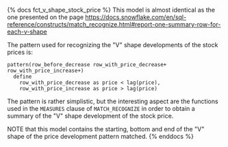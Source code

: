 {% docs fct_v_shape_stock_price %}
This model is almost identical as the one presented on the page
https://docs.snowflake.com/en/sql-reference/constructs/match_recognize.html#report-one-summary-row-for-each-v-shape

The pattern used for recognizing the "V" shape developments of the stock prices is:

```
pattern(row_before_decrease row_with_price_decrease+ row_with_price_increase+)
  define
    row_with_price_decrease as price < lag(price),
    row_with_price_increase as price > lag(price)
```

The pattern is rather simplistic, but the interesting aspect are the functions
used in the `MEASURES` clause of `MATCH_RECOGNIZE` in order to obtain a summary
of the "V" shape development of the stock price.


NOTE that this model contains the starting, bottom and end of the "V" shape
of the price development pattern matched.
{% enddocs %}
